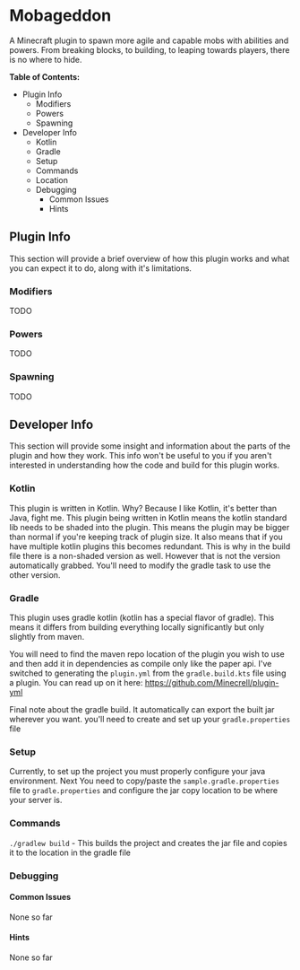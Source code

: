 # Mobageddon
A Minecraft plugin to spawn more agile and capable mobs with abilities and powers. From breaking blocks, to building, to leaping towards players, there is no where to hide. 

**Table of Contents:**
- Plugin Info
  - Modifiers
  - Powers
  - Spawning
- Developer Info
    - Kotlin
    - Gradle
    - Setup
    - Commands
    - Location
    - Debugging
      - Common Issues
      - Hints

## Plugin Info
This section will provide a brief overview of how this plugin works and what you can expect it to do, along with it's limitations.

### Modifiers
TODO

### Powers
TODO

### Spawning
TODO

## Developer Info
This section will provide some insight and information about the parts of the plugin and how they work. This info won't be useful to you if you aren't interested in understanding how the code and build for this plugin works.

### Kotlin
This plugin is written in Kotlin. Why? Because I like Kotlin, it's better than Java, fight me. This plugin being written in Kotlin means the kotlin standard lib needs to be shaded into the plugin. This means the plugin may be bigger than normal if you're keeping track of plugin size. It also means that if you have multiple kotlin plugins this becomes redundant. This is why in the build file there is a non-shaded version as well. However that is not the version automatically grabbed. You'll need to modify the gradle task to use the other version.

### Gradle
This plugin uses gradle kotlin (kotlin has a special flavor of gradle). This means it differs
from building everything locally significantly but only slightly from maven.

You will need to find the maven repo location of the plugin you wish to use and then add it
in dependencies as compile only like the paper api. I've switched to generating the `plugin.yml` 
from the `gradle.build.kts` file using a plugin. You can read up on it here: https://github.com/Minecrell/plugin-yml

Final note about the gradle build. It automatically can export the built jar wherever you want. you'll need to create and set up your `gradle.properties` file

### Setup
Currently, to set up the project you must properly configure your java environment.
Next You need to copy/paste the `sample.gradle.properties` file to `gradle.properties` and configure
the jar copy location to be where your server is.

### Commands
`./gradlew build` - This builds the project and creates the jar file and copies it to the
location in the gradle file

### Debugging

#### Common Issues
None so far

#### Hints
None so far
